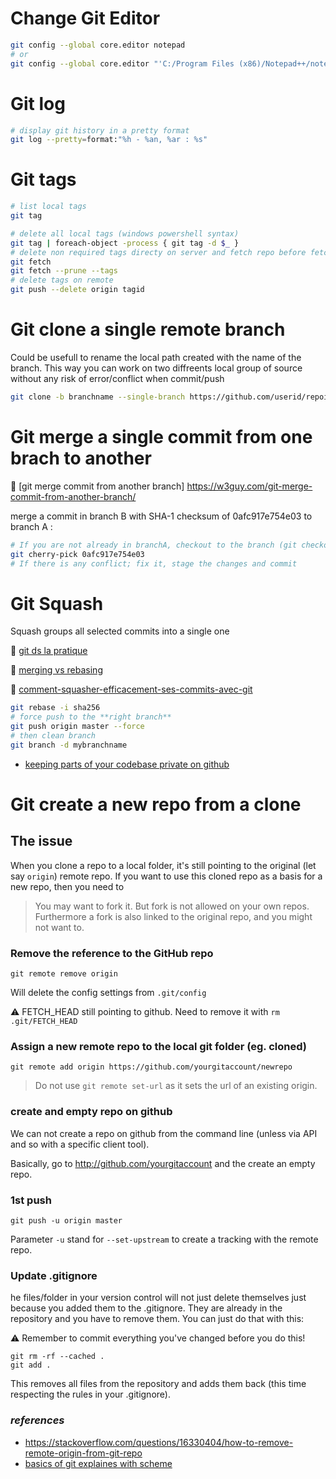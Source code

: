 # Change Git Editor

```bash
git config --global core.editor notepad
# or
git config --global core.editor "'C:/Program Files (x86)/Notepad++/notepad++.exe' -multiInst -notabbar -nosession -noPlugin"
```

# Git log

```bash
# display git history in a pretty format
git log --pretty=format:"%h - %an, %ar : %s"
```

# Git tags

```bash
# list local tags
git tag

# delete all local tags (windows powershell syntax)
git tag | foreach-object -process { git tag -d $_ }
# delete non required tags directy on server and fetch repo before fetch tags
git fetch
git fetch --prune --tags
# delete tags on remote
git push --delete origin tagid
```

# Git clone a single remote branch

Could be usefull to rename the local path created with the name of the branch. This way you can work on two diffreents local group of source without any risk of error/conflict when commit/push

```bash
git clone -b branchname --single-branch https://github.com/userid/repoid
```

# Git merge a single commit from one brach to another

:link: [git merge commit from another branch] https://w3guy.com/git-merge-commit-from-another-branch/

merge a commit in branch B with SHA-1 checksum of 0afc917e754e03 to branch A :

```bash
# If you are not already in branchA, checkout to the branch (git checkout branchA)
git cherry-pick 0afc917e754e03
# If there is any conflict; fix it, stage the changes and commit
```

# Git Squash 

Squash groups all selected commits into a single one

:link: [git ds la pratique](https://blog.octo.com/git-dans-la-pratique-22/)

:link: [merging vs rebasing](https://www.atlassian.com/git/tutorials/merging-vs-rebasing)

:link: [comment-squasher-efficacement-ses-commits-avec-git](https://www.ekino.com/comment-squasher-efficacement-ses-commits-avec-git/)

```bash
git rebase -i sha256
# force push to the **right branch**
git push origin master --force
# then clean branch
git branch -d mybranchname
```

- [keeping parts of your codebase private on github](https://24ways.org/2013/keeping-parts-of-your-codebase-private-on-github/)

# Git create a new repo from a clone
## The issue
When you clone a repo to a local folder, it's still pointing to the original (let say `origin`) remote repo. If you want to use this cloned repo as a basis for a new repo, then you need to 

> You may want to fork it. But fork is not allowed on your own repos. Furthermore a fork is also linked to the original repo, and you might not want to.

### Remove the reference to the GitHub repo

```shell
git remote remove origin
```

Will delete the config settings from `.git/config`

⚠️ FETCH_HEAD still pointing to github. Need to remove it with `rm .git/FETCH_HEAD`

### Assign a new remote repo to the local git folder (eg. cloned)

```shell
git remote add origin https://github.com/yourgitaccount/newrepo
```

> Do not use `git remote set-url` as it sets the url of an existing origin.

### create and empty repo on github
We can not create a repo on github from the command line (unless via API and so with a specific client tool).

Basically, go to http://github.com/yourgitaccount and the create an empty repo.

### 1st push

```shell
git push -u origin master
```

Parameter `-u` stand for `--set-upstream` to create a tracking with the remote repo.

### Update .gitignore

he files/folder in your version control will not just delete themselves just because you added them to the .gitignore. They are already in the repository and you have to remove them. You can just do that with this:

:warning: Remember to commit everything you've changed before you do this!

```
git rm -rf --cached .
git add .
```

This removes all files from the repository and adds them back (this time respecting the rules in your .gitignore).

### _references_

* https://stackoverflow.com/questions/16330404/how-to-remove-remote-origin-from-git-repo
* [basics of git explaines with scheme](https://marklodato.github.io/visual-git-guide/index-fr.html)

